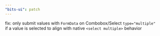 ```yaml
---
"bits-ui": patch
---
```


fix: only submit values with `FormData` on Combobox/Select `type="multiple"` if a value is selected to align with native `<select multiple>` behavior

